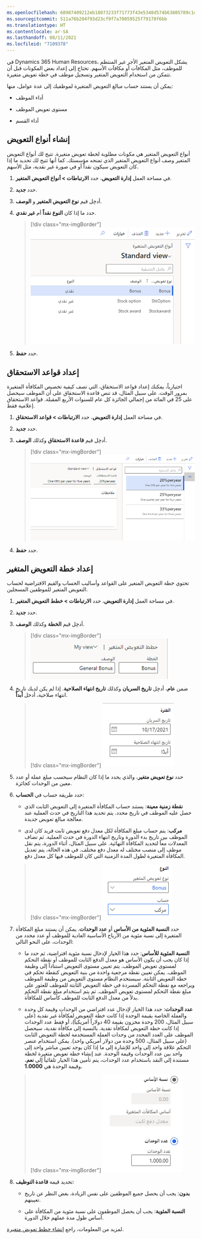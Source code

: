 ```yaml
---
ms.openlocfilehash: 68987409212eb18073233f71773f43e5348d574b63805789c1d4f7452115b116
ms.sourcegitcommit: 511a76b204f93d23cf9f7a70059525f79170f6bb
ms.translationtype: HT
ms.contentlocale: ar-SA
ms.lasthandoff: 08/11/2021
ms.locfileid: "7109378"
---
```

في Dynamics 365 Human Resources، يشكل التعويض المتغير الأجر غير المنتظم للموظف، مثل المكافآت أو مكافآت الأسهم. تحتاج إلى إعداد بعض المكونات قبل أن تتمكن من استخدام التعويض المتغير وتسجيل موظف في خطة تعويض متغيرة.

يمكن أن يستند حساب مبالغ التعويض المتغيرة لموظفيك إلى عدة عوامل، منها:

- أداء الموظف

- مستوى تعويض الموظف

- أداء القسم

## <a name="create-compensation-types"></a>إنشاء أنواع التعويض

أنواع التعويض المتغير هي مكونات مطلوبة لخطة تعويض متغيرة. تتيح لك أنواع التعويض المتغير وصف أنواع التعويض المتغير الذي تمنحه مؤسستك. كما أنها تتيح لك تحديد ما إذا كان التعويض سيكون نقداً أو في صورة غير نقدية، مثل الأسهم.

1. في مساحة العمل **إدارة التعويض**، حدد **الارتباطات > أنواع التعويض المتغير**.

1. حدد **جديد**.

1. أدخِل قيم **نوع التعويض المتغير** و **الوصف**.

1. حدد ما إذا كان **النوع** **نقداً** أم **غير نقدي**.

   > [!div class="mx-imgBorder"]
   > [![لقطة شاشة لأنواع التعويض المتغير في الموارد البشرية.](../media/human-resources-compensation-variable-types.png)](../media/human-resources-compensation-variable-types.png#lightbox)

1. حدد **حفظ**.

## <a name="set-up-vesting-rules"></a>إعداد قواعد الاستحقاق

اختيارياً، يمكنك إعداد قواعد الاستحقاق، التي تصف كيفية تخصيص المكافأة المتغيرة بمرور الوقت. على سبيل المثال، قد تنص قاعدة الاستحقاق على أن الموظف سيحصل على 25 في المائة من إجمالي الجائزة كل عام للسنوات الأربع المقبلة. قواعد الاستحقاق إعلامية فقط.

1. في مساحة العمل **إدارة التعويض**، حدد **الارتباطات > قواعد الاستحقاق**.

1. حدد **جديد**.

1. أدخِل قيم **قاعدة الاستحقاق** وكذلك **الوصف**.

   > [!div class="mx-imgBorder"]
   > [![لقطة شاشة لقواعد منح تعويضات الموارد البشرية.](../media/human-resources-compensation-vesting-rules.png)](../media/human-resources-compensation-vesting-rules.png#lightbox)

1. حدد **حفظ**.

## <a name="set-up-a-variable-compensation-plan"></a>إعداد خطة التعويض المتغير

تحتوي خطة التعويض المتغير على القواعد وأساليب الحساب والقيم الافتراضية لحساب التعويض المتغير للموظفين المسجلين.

1. في مساحة العمل **إدارة التعويض**، حدد **الارتباطات > خطط التعويض المتغير**.

1. حدد **جديد**.

1. أدخِل قيم **الخطة** وكذلك **الوصف**.

   > [!div class="mx-imgBorder"]
   > [![لقطة شاشة لخطة التعويض المتغير في الموارد البشرية ووصفها.](../media/human-resources-compensation-variable-description.png)](../media/human-resources-compensation-variable-description.png#lightbox)

1. ضمن **عام**، أدخِل **تاريخ السريان** وكذلك **تاريخ انتهاء الصلاحية**.
إذا لم يكن لديك تاريخ انتهاء صلاحية، أدخل **أبداً**.

   > [!div class="mx-imgBorder"]
   > [![لقطة شاشة لفترة خطة التعويض المتغير في الموارد البشرية.](../media/human-resources-compensation-variable-period.png)](../media/human-resources-compensation-variable-period.png#lightbox)

1. حدد **نوع تعويض متغير**، والذي يحدد ما إذا كان النظام سيحسب مبلغ عملة أو عدد معين من الوحدات كجائزة.

1. حدد طريقة حساب في **الحساب**:

    - **نقطة زمنية معينة**: يستند حساب المكافأة المتغيرة إلى التعويض الثابت الذي حصل عليه الموظف في تاريخ محدد. يتم تحديد هذا التاريخ في حدث العملية عند معالجة مبالغ تعويض جديدة.
    
    - **مركب**: يتم حساب مبلغ المكافأة لكل معدل دفع تعويض ثابت فريد كان لدى الموظف بين تاريخ بدء الدورة وتاريخ انتهاء الدورة في حدث العملية. ثم تضاف المعدلات معاً لتحديد المكافأة النهائية. على سبيل المثال، أثناء الدورة، يتم نقل موظف إلى منصب مختلف له معدل دفع مختلف. في هذه الحالة، يتم تعديل المكافأة المتغيرة لطول المدة الزمنية التي كان للموظف فيها كل معدل دفع.

    > [!div class="mx-imgBorder"]
    > [![لقطة شاشة لنوع خطة التعويض المتغير في الموارد البشرية.](../media/human-resources-compensation-variable-type.png)](../media/human-resources-compensation-variable-type.png#lightbox)

1. حدد **النسبة المئوية من الأساس** أو **عدد الوحدات**. يمكن أن يستند مبلغ المكافأة المتغيرة إلى نسبة مئوية من الأرباح الأساسية العادية للموظف أو عدد محدد من الوحدات، على النحو التالي:

   - **النسبة المئوية للأساس**: حدد هذا الخيار لإدخال نسبة مئوية افتراضية، ثم حدد ما إذا كان يجب أن يكون الأساس هو معدل الدفع الثابت للموظف أو نقطة التحكم لمستوى تعويض الموظف. يتم تعيين مستوى التعويض استناداً إلى وظيفة الموظف. يمكن تعيين نقطة مرجعية واحدة من بنية التعويض كنقطة تحكم في خطة التعويض الثابتة.
   سيستخدم النظام مستوى التعويض من وظيفة الموظف ويراجعه مع نقطة التحكم المسردة في خطة التعويض الثابتة للموظف للعثور على مبلغ نقطة التحكم لمستوى تعويض الموظف. ثم يتم استخدام مبلغ نقطة التحكم بدلاً من معدل الدفع الثابت للموظف كأساس للمكافأة.
    
   - **عدد الوحدات**: حدد هذا الخيار لإدخال عدد افتراضي من الوحدات وقيمة كل وحدة والعملة الخاصة بقيمة الوحدة إذا كانت خطة التعويض لمكافأة غير نقدية (على سبيل المثال، 200 وحدة مخزون بقيمة 40 دولاراً أمريكياً)، أو فقط عدد الوحدات إذا كانت خطة التعويض لمكافأة نقدية. بالنسبة إلى مكافأة نقدية، سيحصل الموظف على العدد المحدد من وحدات العملة المستخدمة لخطة التعويض الثابت (على سبيل المثال، 500 وحدة من دولار أمريكي واحد). يمكن استخدام عنصر التحكم علاقة واحد إلى واحد للإشارة إلى ما إذا كان يوجد تعيين مباشر واحد إلى واحد بين عدد الوحدات وقيمة الوحدة. عند إنشاء خطة تعويض متغيرة لخطة مستندة إلى النقد باستخدام عدد الوحدات، يتم تأمين هذا الخيار تلقائياً إلى **نعم**، وقيمة الوحدة هي **1.0000**.

    > [!div class="mx-imgBorder"]
    > [![لقطة شاشة لأساس أو وحدات التعويض المتغير في الموارد البشرية.](../media/human-resources-compensation-variable-basis-units.png)](../media/human-resources-compensation-variable-basis-units.png#lightbox)

1. تحديد قيمة **قاعدة التوظيف**:

    - **بدون**: يجب أن يحصل جميع الموظفين على نفس الزيادة، بغض النظر عن تاريخ تعيينهم.
    
    - **النسبة المئوية**: يجب أن يحصل الموظفون على نسبة مئوية من المكافأة على أساس طول مدة عملهم خلال الدورة.

لمزيد من المعلومات، راجع [إنشاء خطط تعويض متغيرة](/dynamics365/human-resources/hr-compensation-variable-plans/?azure-portal=true).
